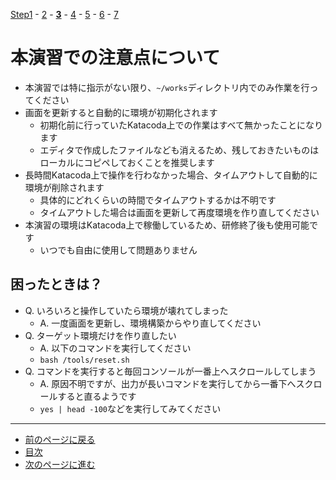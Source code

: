 [Step1](step1.md) - [2](step2.md) - [**3**](step3.md) - [4](step4.md) - [5](step5.md) - [6](step6.md) - [7](step7.md)

# 本演習での注意点について

* 本演習では特に指示がない限り、`~/works`ディレクトリ内でのみ作業を行ってください
* 画面を更新すると自動的に環境が初期化されます
    * 初期化前に行っていたKatacoda上での作業はすべて無かったことになります
    * エディタで作成したファイルなども消えるため、残しておきたいものはローカルにコピペしておくことを推奨します
* 長時間Katacoda上で操作を行わなかった場合、タイムアウトして自動的に環境が削除されます
    * 具体的にどれくらいの時間でタイムアウトするかは不明です
    * タイムアウトした場合は画面を更新して再度環境を作り直してください
* 本演習の環境はKatacoda上で稼働しているため、研修終了後も使用可能です
    * いつでも自由に使用して問題ありません

## 困ったときは？

* Q. いろいろと操作していたら環境が壊れてしまった
    * A. 一度画面を更新し、環境構築からやり直してください
* Q. ターゲット環境だけを作り直したい
    * A. 以下のコマンドを実行してください
    * `bash /tools/reset.sh`
* Q. コマンドを実行すると毎回コンソールが一番上へスクロールしてしまう
    * A. 原因不明ですが、出力が長いコマンドを実行してから一番下へスクロールすると直るようです
    * `yes | head -100`などを実行してみてください

---

- [前のページに戻る](step2.md)
- [目次](README.md)
- [次のページに進む](step4.md)
